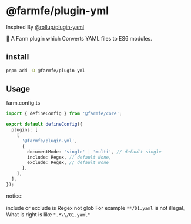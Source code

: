 # @farmfe/plugin-yml

Inspired By [@rollup/plugin-yaml](https://www.npmjs.com/package/@rollup/plugin-yaml)

🍣 A Farm plugin which Converts YAML files to ES6 modules.

## install

```bash
pnpm add -D @farmfe/plugin-yml
```

## Usage

farm.config.ts

```typescript
import { defineConfig } from '@farmfe/core';

export default defineConfig({
  plugins: [
    [
      '@farmfe/plugin-yml',
      {
        documentMode: 'single' | 'multi', // default single
        include: Regex, // default None,
        exclude: Regex, // default None
      },
    ],
  ],
});
```

notice:

include or exclude is Regex not glob For example `**/01.yaml` is not illegal。What is right is like `".*\\/01.yaml"`
